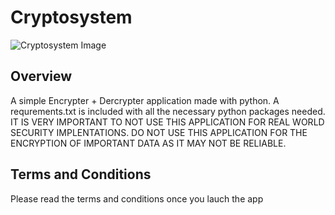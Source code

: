 # Cryptosystem
![Cryptosystem Image]()
## Overview
A simple Encrypter + Dercrypter application made with python. A requrements.txt is included with all the necessary python packages needed.
IT IS VERY IMPORTANT TO NOT USE THIS APPLICATION FOR REAL WORLD SECURITY IMPLENTATIONS. DO NOT USE THIS APPLICATION FOR THE ENCRYPTION OF IMPORTANT DATA AS IT MAY NOT BE RELIABLE.

## Terms and Conditions
Please read the terms and conditions once you lauch the app
